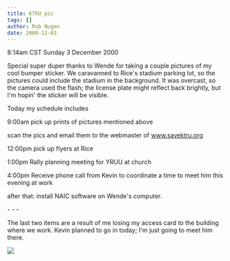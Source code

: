 ```yaml
---
title: KTRU pic
tags: []
author: Rob Nugen
date: 2000-12-03
---
```


<title></title>
<p class=date>8:14am CST Sunday 3 December 2000

<p>Special super duper thanks to Wende for taking a couple pictures of
my cool bumper sticker.  We caravanned to Rice's stadium parking lot,
so the pictures could include the stadium in the background.  It was
overcast, so the camera used the flash; the license plate might
reflect back brightly, but I'm hopin' the sticker will be visible.

<p>Today my schedule includes

<p>9:00am  pick up prints of pictures mentioned above

<p>scan the pics and email them to the webmaster of <a
href="http://www.savektru.org">www.savektru.org</a>

<p>12:00pm  pick up flyers at Rice

<p>1:00pm  Rally planning meeting for YRUU at church

<p>4:00pm  Receive phone call from Kevin to coordinate a time to meet
him this evening at work

<p>after that: install NAIC software on Wende's computer.

<p>- - -

<p>The last two items are a result of me losing my access card to the
building where we work.  Kevin planned to go in today; I'm just going
to meet him there.

<p><img src='/images/rob/wL-ROB.gif'>



